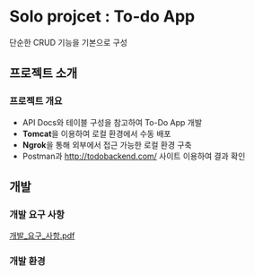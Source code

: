 # Solo projcet : To-do App
단순한 CRUD 기능을 기본으로 구성  


## 프로젝트 소개  
  
### 프로젝트 개요
- API Docs와 테이블 구성을 참고하여 To-Do App 개발
- **Tomcat**을 이용하여 로컬 환경에서 수동 배포
- **Ngrok**을 통해 외부에서 접근 가능한 로컬 환경 구축
- Postman과 http://todobackend.com/ 사이트 이용하여 결과 확인  
  
  
## 개발
### 개발 요구 사항

[개발_요구_사항.pdf](https://github.com/jmjgirl/TodoApp/files/11651794/_._.pdf)  

  
### 개발 환경


    
    

